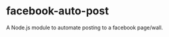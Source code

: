 facebook-auto-post
==================

A Node.js module to automate posting to a facebook page/wall.
